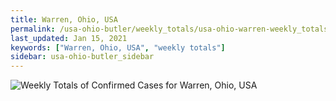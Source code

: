 ```yaml
---
title: Warren, Ohio, USA
permalink: /usa-ohio-butler/weekly_totals/usa-ohio-warren-weekly_totals.html
last_updated: Jan 15, 2021
keywords: ["Warren, Ohio, USA", "weekly totals"]
sidebar: usa-ohio-butler_sidebar
---
```


![Weekly Totals of Confirmed Cases for Warren, Ohio, USA](/covid_tracker/images/graphs/usa-ohio-warren-weekly_totals_graph.png)
